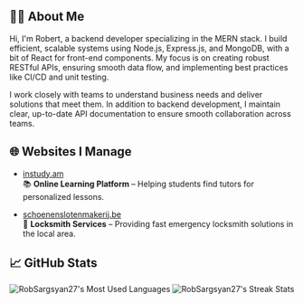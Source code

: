 ## 👨‍💻 About Me
Hi, I'm Robert, a backend developer specializing in the MERN stack. I build efficient, scalable systems using Node.js, Express.js, and MongoDB, with a bit of React for front-end components. My focus is on creating robust RESTful APIs, ensuring smooth data flow, and implementing best practices like CI/CD and unit testing. 

I work closely with teams to understand business needs and deliver solutions that meet them. In addition to backend development, I maintain clear, up-to-date API documentation to ensure smooth collaboration across teams.

## 🌐 Websites I Manage
- [instudy.am](https://instudy.am)  
  📚 **Online Learning Platform** – Helping students find tutors for personalized lessons.

- [schoenenslotenmakerij.be](https://schoenenslotenmakerij.be)  
  🔐 **Locksmith Services** – Providing fast emergency locksmith solutions in the local area.

## 📈 GitHub Stats
<div align=center>
  <img src="https://github-readme-stats.vercel.app/api/top-langs?username=RobSargsyan27&theme=transparent&layout=donut&hide=css,html,scss&langs_count=8&border_radius=10&show_icons=true&locale=en" alt="RobSargsyan27's Most Used Languages" />
  <img src="https://github-readme-streak-stats.herokuapp.com/?user=RobSargsyan27&theme=transparent&count_private=true&border_radius=10&locale=en" alt="RobSargsyan27's Streak Stats" />
</div>
